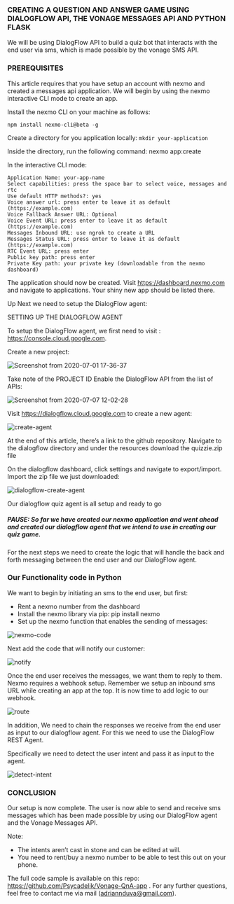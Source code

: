 ### CREATING A QUESTION AND ANSWER GAME USING DIALOGFLOW API,  THE VONAGE MESSAGES API AND PYTHON FLASK

We will be using DialogFlow API to build a quiz bot that interacts with the end user via sms, which is made possible by the vonage SMS API. 

### PREREQUISITES

This article requires that you have setup an account with nexmo and created a messages api application. We will begin by using the nexmo interactive CLI mode to create an app.

Install the nexmo CLI on your machine as follows:

`npm install nexmo-cli@beta -g`

Create a directory for you application locally: `mkdir your-application`

 Inside the directory, run the following command:
nexmo app:create

In the interactive CLI mode:

```
Application Name: your-app-name
Select capabilities: press the space bar to select voice, messages and rtc
Use default HTTP methods?: yes
Voice answer url: press enter to leave it as default (https://example.com)
Voice Fallback Answer URL: Optional
Voice Event URL: press enter to leave it as default (https://example.com)
Messages Inbound URL: use ngrok to create a URL
Messages Status URL: press enter to leave it as default (https://example.com)
RTC Event URL: press enter
Public key path: press enter
Private Key path: your private key (downloadable from the nexmo dashboard)

```      

The application should now be created. Visit https://dashboard.nexmo.com and navigate to applications. Your shiny new app should be listed there.

Up Next we need to setup the DialogFlow agent:


SETTING UP THE DIALOGFLOW AGENT

To setup the DialogFlow agent, we first need to visit : https://console.cloud.google.com. 

Create a new project: 

![Screenshot from 2020-07-01 17-36-37](https://user-images.githubusercontent.com/8037388/86770437-59d56100-c059-11ea-997e-1e8fa0b976bf.png)


Take note of the PROJECT ID
Enable the DialogFlow API from the list of APIs:

![Screenshot from 2020-07-07 12-02-28](https://user-images.githubusercontent.com/8037388/86770507-77a2c600-c059-11ea-8243-f68838aae4c4.png)

Visit https://dialogflow.cloud.google.com to create a new agent:

![create-agent](https://user-images.githubusercontent.com/8037388/86769973-a79d9980-c058-11ea-91f5-14d569739657.png)


At the end of this article, there’s a link to the github repository. Navigate to the dialogflow directory and under the resources download the quizzie.zip file

On the dialogflow dashboard, click settings and navigate to export/import. Import the zip file we just downloaded:

![dialogflow-create-agent](https://user-images.githubusercontent.com/8037388/86770186-f814f700-c058-11ea-8a5c-e70f652813ca.png)


Our dialogflow quiz agent is all setup and ready to go


##### PAUSE:  So far we have created our nexmo application and went ahead and created our dialogflow agent that we intend to use in creating our quiz game.

For the next steps we need to create the logic that will handle the back and forth messaging between the end user and our DialogFlow agent.

### Our Functionality code in Python

We want to begin by initiating an sms to the end user, but first:

 - Rent a nexmo number from the dashboard
 - Install the nexmo library via pip: pip install nexmo
 - Set up the nexmo function that enables the sending of messages:

![nexmo-code](https://user-images.githubusercontent.com/8037388/86770219-05ca7c80-c059-11ea-908c-add0ecd08428.png)

Next add the code that will notify our customer:

![notify](https://user-images.githubusercontent.com/8037388/86770240-0ebb4e00-c059-11ea-98bf-e7d882b9d5ba.png)


Once the end user receives the messages, we want them to reply to them. Nexmo requires a webhook setup. Remember we setup an inbound sms URL while creating an app at the top. It is now time to add logic to our webhook.

![route](https://user-images.githubusercontent.com/8037388/86770266-17138900-c059-11ea-9520-ae0ff28ddb84.png)

In addition, We need to chain the responses we receive from the end user as input to our dialogflow agent. For this we need to use the DialogFlow REST Agent.

Specifically we need to detect the user intent and pass it as input to the agent.

![detect-intent](https://user-images.githubusercontent.com/8037388/86770166-edf2f880-c058-11ea-9752-a7642b0c935c.png)

### CONCLUSION

Our setup is now complete. The user is now able to send and receive sms messages which has been made possible by using our DialogFlow agent and the Vonage Messages API.

Note:
  - The intents aren’t cast in stone and can be edited at will. 
  - You need to rent/buy a nexmo number to be able to test this out on your phone.


The full code sample is available on this repo:  https://github.com/Psycadelik/Vonage-QnA-app . For any further questions, feel free to contact me via mail (adriannduva@gmail.com). 
 

